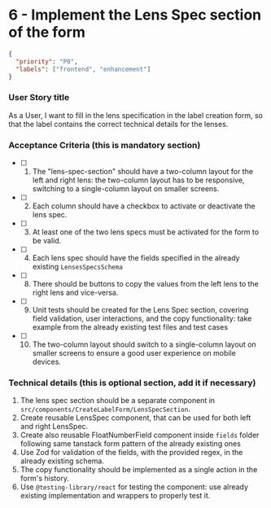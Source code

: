 # 6 - Implement the Lens Spec section of the form

```json
{
  "priority": "P0",
  "labels": ["frontend", "enhancement"]
}
```

### User Story title

As a User, I want to fill in the lens specification in the label creation form, so that the label contains the correct technical details for the lenses.

### Acceptance Criteria (this is mandatory section)

- [ ] 1. The "lens-spec-section" should have a two-column layout for the left and right lens: the two-column layout has to be responsive, switching to a single-column layout on smaller screens.
- [ ] 2. Each column should have a checkbox to activate or deactivate the lens spec.
- [ ] 3. At least one of the two lens specs must be activated for the form to be valid.
- [ ] 4. Each lens spec should have the fields specified in the already existing `LensesSpecsSchema`
- [ ] 8. There should be buttons to copy the values from the left lens to the right lens and vice-versa.
- [ ] 9. Unit tests should be created for the Lens Spec section, covering field validation, user interactions, and the copy functionality: take example from the already existing test files and test cases
- [ ] 10. The two-column layout should switch to a single-column layout on smaller screens to ensure a good user experience on mobile devices.

### Technical details (this is optional section, add it if necessary)

1.  The lens spec section should be a separate component in `src/components/CreateLabelForm/LensSpecSection`.
2.  Create reusable LensSpec component, that can be used for both left and right LensSpec.
3.  Create also reusable FloatNumberField component inside `fields` folder following same tanstack form pattern of the already existing ones
4.  Use Zod for validation of the fields, with the provided regex, in the already existing schema.
5.  The copy functionality should be implemented as a single action in the form's history.
6.  Use `@testing-library/react` for testing the component: use already existing implementation and wrappers to properly test it.
